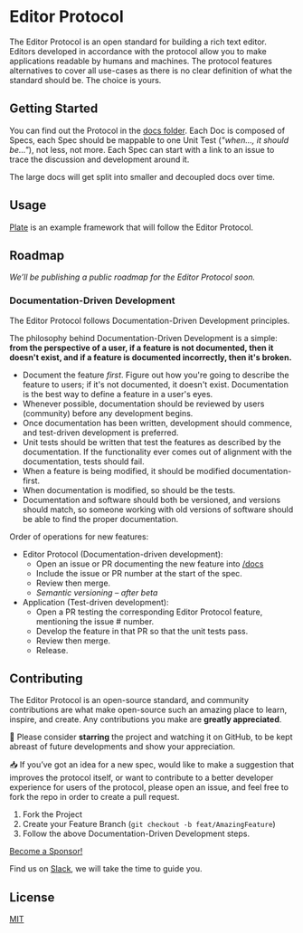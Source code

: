 # Editor Protocol

The Editor Protocol is an open standard for building a rich text editor. Editors developed in accordance with the protocol allow you to make applications readable by humans and machines. The protocol features alternatives to cover all use-cases as there is no clear definition of what the standard should be. The choice is yours.

## Getting Started

You can find out the Protocol in the [docs folder](https://github.com/udecode/editor-protocol/tree/main/docs). Each Doc is composed of Specs, each Spec should be mappable to one Unit Test (_"when..., it should be..."_), not less, not more. Each Spec can start with a link to an issue to trace the discussion and development around it.

The large docs will get split into smaller and decoupled docs over time.

## Usage

[Plate](https://github.com/udecode/plate) is an example framework that will follow the Editor Protocol.

## Roadmap

_We’ll be publishing a public roadmap for the Editor Protocol soon._

<!-- See the [open issues](https://github.com/udecode/editor-protocol/issues?q=is%3Aissue+is%3Aopen) for a list of some proposed features (and known issues). -->

### Documentation-Driven Development

The Editor Protocol follows Documentation-Driven Development principles.

The philosophy behind Documentation-Driven Development is a simple: **from the perspective of a user, if a feature is not documented, then it doesn't exist, and if a feature is documented incorrectly, then it's broken.**

- Document the feature *first*. Figure out how you're going to describe the feature to users; if it's not documented, it doesn't exist. Documentation is the best way to define a feature in a user's eyes.
- Whenever possible, documentation should be reviewed by users (community) before any development begins.
- Once documentation has been written, development should commence, and test-driven development is preferred.
- Unit tests should be written that test the features as described by the documentation. If the functionality ever comes out of alignment with the documentation, tests should fail.
- When a feature is being modified, it should be modified documentation-first.
- When documentation is modified, so should be the tests.
- Documentation and software should both be versioned, and versions should match, so someone working with old versions of software should be able to find the proper documentation.

Order of operations for new features:
- Editor Protocol (Documentation-driven development):
  - Open an issue or PR documenting the new feature into [/docs](https://github.com/udecode/editor-protocol/tree/main/docs)
  - Include the issue or PR number at the start of the spec.
  - Review then merge.
  - _Semantic versioning – after beta_
- Application (Test-driven development):
  - Open a PR testing the corresponding Editor Protocol feature, mentioning the issue # number.
  - Develop the feature in that PR so that the unit tests pass.
  - Review then merge.
  - Release.

## Contributing

The Editor Protocol is an open-source standard, and community contributions are what make open-source such an amazing place to learn, inspire, and create. Any contributions you make are **greatly appreciated**.

🌟 Please consider **starring** the project and watching it on GitHub, to be kept abreast of future developments and show your appreciation.

📥 If you’ve got an idea for a new spec, would like to make a suggestion that improves the protocol itself, or want to contribute to a better developer experience for users of the protocol, please open an issue, and feel free to fork the repo in order to create a pull request.

1.  Fork the Project
2.  Create your Feature Branch (`git checkout -b feat/AmazingFeature`)
3.  Follow the above Documentation-Driven Development steps.

<!-- If you’re looking for inspiration regarding new specs to write, or contributions you could make, please check the [open issues](https://github.com/udecode/editor-protocol/issues?q=is%3Aissue+is%3Aopen). -->

[Become a Sponsor!](https://github.com/sponsors/zbeyens)

Find us on [Slack](https://slate-js.slack.com/messages/plate), we will take the time to guide you.

## License

[MIT](https://github.com/udecode/editor-protocol/blob/main/LICENSE)
